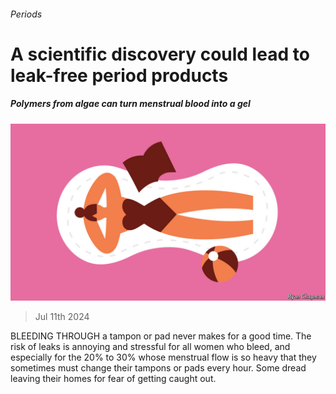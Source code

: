 ###### Periods

# A scientific discovery could lead to leak-free period products 

##### Polymers from algae can turn menstrual blood into a gel 

![image](images/20240713_STD002.jpg) 

> Jul 11th 2024 



BLEEDING THROUGH a tampon or pad never makes for a good time. The risk of leaks is annoying and stressful for all women who bleed, and especially for the 20% to 30% whose menstrual flow is so heavy that they sometimes must change their tampons or pads every hour. Some dread leaving their homes for fear of getting caught out. 

